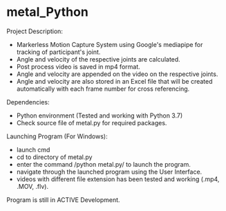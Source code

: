 # metal_Python

Project Description:
- Markerless Motion Capture System using Google's mediapipe for tracking of participant's joint.
- Angle and velocity of the respective joints are calculated.
- Post process video is saved in mp4 format.
- Angle and velocity are appended on the video on the respective joints.
- Angle and velocity are also stored in an Excel file that will be created automatically with each frame number for cross referencing.

Dependencies:
- Python environment (Tested and working with Python 3.7)
- Check source file of metal.py for required packages.

Launching Program (For Windows):
- launch cmd
- cd to directory of metal.py
- enter the command /python metal.py/ to launch the program.
- navigate through the launched program using the User Interface.
- videos with different file extension has been tested and working (.mp4, .MOV, .flv).

Program is still in ACTIVE Development.
 
